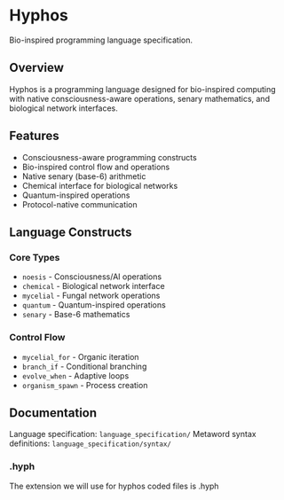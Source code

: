 # Hyphos

Bio-inspired programming language specification.

## Overview

Hyphos is a programming language designed for bio-inspired computing with native consciousness-aware operations, senary mathematics, and biological network interfaces.

## Features

- Consciousness-aware programming constructs
- Bio-inspired control flow and operations
- Native senary (base-6) arithmetic
- Chemical interface for biological networks
- Quantum-inspired operations
- Protocol-native communication

## Language Constructs

### Core Types

- `noesis` - Consciousness/AI operations
- `chemical` - Biological network interface
- `mycelial` - Fungal network operations
- `quantum` - Quantum-inspired operations
- `senary` - Base-6 mathematics

### Control Flow

- `mycelial_for` - Organic iteration
- `branch_if` - Conditional branching
- `evolve_when` - Adaptive loops
- `organism_spawn` - Process creation

## Documentation

Language specification: `language_specification/`
Metaword syntax definitions: `language_specification/syntax/`


### .hyph

The extension we will use for hyphos coded files is .hyph
